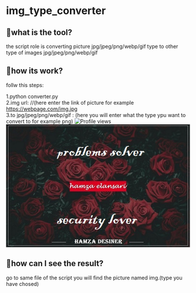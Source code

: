 # img_type_converter


## __🦅what is the tool?__
the script role is converting picture jpg/jpeg/png/webp/gif type to other type of images jpg/jpeg/png/webp/gif


## __🦅how its work?__
follw this steps:

1.python converter.py
<br>
2.img url: //(here enter the link of picture for example https://webpage.com/img.jpg
<br>
3.to jpg/jpeg/png/webp/gif : (here you will enter what the type ypu want to convert to for example png)
![Profile views](https://gpvc.arturio.dev/hamza07-w)  
![Programmer and Problems solver](https://github.com/hamza07-w/hamza07-w/blob/main/hamzaansari.jpg)
## __🦅how can I see the result?__

go to same file of the script you will find the picture named img.(type you have chosed)
